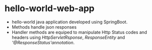 # hello-world-web-app
* hello-world java application developed using SpringBoot.
* Methods handle json responses
* Handler methods are equiped to manipulate Http Status codes and headers using _HttpServletRsponse_, _ResponseEntity_ and _'@ResponseStatus'annotation_. 
